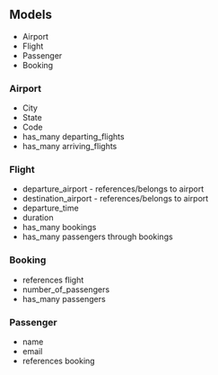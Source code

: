## Models
- Airport
- Flight
- Passenger
- Booking

### Airport
- City
- State
- Code
- has_many departing_flights
- has_many arriving_flights

### Flight
- departure_airport - references/belongs to airport
- destination_airport - references/belongs to airport
- departure_time
- duration
- has_many bookings
- has_many passengers through bookings

### Booking
- references flight
- number_of_passengers
- has_many passengers

### Passenger
- name
- email
- references booking